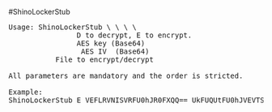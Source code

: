 #ShinoLockerStub

<pre>
Usage: ShinoLockerStub \<E|D\> \<KEY\> \<IV\> \<FILEPATH\>
<E|D>                D to decrypt, E to encrypt.
<KEY>                AES key (Base64)
<IV>                 AES IV  (Base64)
<FILEPATH>           File to encrypt/decrypt

All parameters are mandatory and the order is stricted.

Example:
ShinoLockerStub E VEFLRVNISVRFU0hJR0FXQQ== UkFUQUtFU0hJVEVTSElHQQ== C:\file.txt

